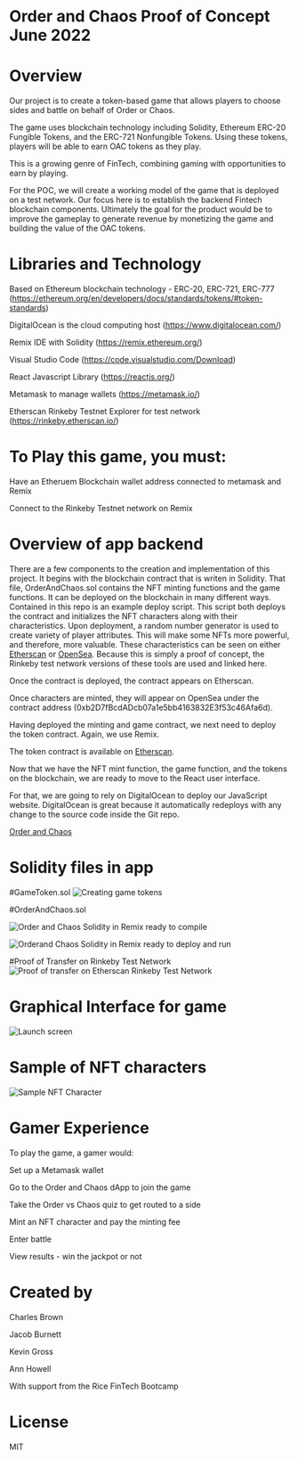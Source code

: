# Order and Chaos Proof of Concept June 2022

# Overview

Our project is to create a token-based game that allows players to choose sides and battle on behalf of Order or Chaos. 

The game uses blockchain technology including Solidity, Ethereum ERC-20 Fungible Tokens, and the ERC-721 Nonfungible Tokens. Using these tokens, players will be able to earn OAC tokens as they play. 

This is a growing genre of FinTech, combining gaming with opportunities to earn by playing. 

For the POC, we will create a working model of the game that is deployed on a test network. Our focus here is to establish the backend Fintech blockchain components. Ultimately the goal for the product would be to improve the gameplay to generate revenue by monetizing the game and building the value of the OAC tokens.


# Libraries and Technology

Based on Ethereum blockchain technology  - ERC-20, ERC-721, ERC-777 (<https://ethereum.org/en/developers/docs/standards/tokens/#token-standards>)

DigitalOcean is the cloud computing host (<https://www.digitalocean.com/>)

Remix IDE with Solidity (<https://remix.ethereum.org/>)

Visual Studio Code (<https://code.visualstudio.com/Download>)

React Javascript Library (<https://reactjs.org/>)

Metamask to manage wallets (<https://metamask.io/>)

Etherscan Rinkeby Testnet Explorer for test network (<https://rinkeby.etherscan.io/>)


# To Play this game, you must:
Have an Etheruem Blockchain wallet address connected to metamask and Remix

Connect to the Rinkeby Testnet network on Remix


# Overview of app backend

There are a few components to the creation and implementation of this project.  It begins with the blockchain contract that is writen in Solidity.  That file, OrderAndChaos.sol contains the NFT minting functions and the game functions.  It can be deployed on the blockchain in many different ways.  Contained in this repo is an example deploy script.  This script both deploys the contract and initializes the NFT characters along with their characteristics.  Upon deployment, a random number generator is used to create variety of player attributes.  This will make some NFTs more powerful, and therefore, more valuable.  These characteristics can be seen on either [Etherscan](https://rinkeby.etherscan.io/tx/0x5c2e8c789dec3b7fe1eff0df23a1e0bf69ba2e2081dd35b995ca8b888a4d272b) or [OpenSea](https://testnets.opensea.io/collection/hackers-ez8rivuvzl).  Because this is simply a proof of concept, the Rinkeby test network versions of these tools are used and linked here.

Once the contract is deployed, the contract appears on Etherscan.


Once characters are minted, they will appear on OpenSea under the contract address (0xb2D7fBcdADcb07a1e5bb4163832E3f53c46Afa6d). 

Having deployed the minting and game contract, we next need to deploy the token contract.  Again, we use Remix.

The token contract is available on [Etherscan](https://rinkeby.etherscan.io/address/0x463f1a338fe055131ac41d3ae8dbe60bbc6b9622).

Now that we have the NFT mint function, the game function, and the tokens on the blockchain, we are ready to move to the React user interface.

For that, we are going to rely on DigitalOcean to deploy our JavaScript website.  DigitalOcean is great because it automatically redeploys with any change to the source code inside the Git repo.  

[Order and Chaos](https://shark-app-rakzp.ondigitalocean.app/)


# Solidity files in app

#GameToken.sol
![Creating game tokens](<img/4.png>)


#OrderAndChaos.sol

![Order and Chaos Solidity in Remix ready to compile](<img/1.png>)

![Orderand Chaos Solidity in Remix ready to deploy and run](<img/2.png>)


#Proof of Transfer on Rinkeby Test Network
![Proof of transfer on Etherscan Rinkeby Test Network](<img/3.png>)





# Graphical Interface for game
![Launch screen](<img/logo_w_computer.png>)

# Sample of NFT characters

![Sample NFT Character](<img/nft/suit_nft.png>)


# Gamer Experience
To play the game, a gamer would:

Set up a Metamask wallet

Go to the Order and Chaos dApp to join the game

Take the Order vs Chaos quiz to get routed to a side

Mint an NFT character and pay the minting fee

Enter battle

View results - win the jackpot or not






# Created by
Charles Brown

Jacob Burnett

Kevin Gross

Ann Howell

With support from the Rice FinTech Bootcamp

# License
MIT




